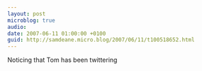 ```yaml
---
layout: post
microblog: true
audio: 
date: 2007-06-11 01:00:00 +0100
guid: http://samdeane.micro.blog/2007/06/11/t100518652.html
---
```

Noticing that Tom has been twittering
